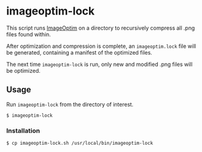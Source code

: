 # imageoptim-lock

This script runs [ImageOptim](https://imageoptim.com/mac) on a directory to recursively compress all .png files found within.

After optimization and compression is complete, an `imageoptim.lock` file will be generated, containing a manifest of the optimized files.

The next time `imageoptim-lock` is run, only new and modified .png files will be optimized.

## Usage

Run `imageoptim-lock` from the directory of interest.

```
$ imageoptim-lock
```

### Installation

```
$ cp imageoptim-lock.sh /usr/local/bin/imageoptim-lock
```

